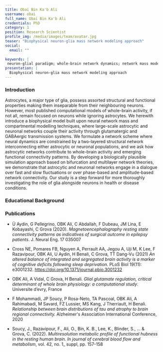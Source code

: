 ```yaml
---
title: Obaï Bin Ka'b Ali
username: obai
full_name: Obaï Bin Ka'b Ali
credentials: PhD
category: 1
position: Research Scientist
profile_img: /media/images/team/avatar.jpg
teaser: "Biophysical neuron-glia mass network modeling approach"
social:
  email: ""
  
keywords: |
 neuron-glial paradigm; whole-brain network dynamics; network mass modeling; multilayer network modeling; bifurcation analyses; structural connectivity; functional connectivity; local field potential; glutamate; gamma-aminobutyric acid (GABA) 
presentation: |
  Biophysical neuron-glia mass network modeling approach
---
```


### Introduction

Astrocytes, a major type of glia, possess assorted structural and functional properties making them inseparable from their neighbouring neurons. However, most published computational models of whole-brain activity, if not all, remain focused on neurons while ignoring astrocytes. We herewith introduce a biophysical model built upon neural network mass and compartmental modelling techniques, where large-scale astrocytic and neuronal networks couple their activity through glutamatergic and GABAergic transmission systems. We formulate a network scheme where neural dynamics are constrained by a two-layered structural network interconnecting either astrocytic or neuronal populations, and we ask how astrocytic networks contribute to whole-brain activity and emerging functional connectivity patterns. By developing a biologically plausible simulation approach based on bifurcation and multilayer network theories, we demonstrate that astrocytic and neuronal networks engage in a dialogue over fast and slow fluctuations or over phase-based and amplitude-based network connectivity. Our study is a step forward for more thoroughly investigating the role of glia alongside neurons in health or disease conditions.

### Educational Background

### Publications

- Ü Aydin, G Pellegrino, OBK Ali, C Abdallah, F Dubeau, JM Lina, E Kobayashi, C Grova (2020). *Magnetoencephalography resting state connectivity patterns as indicatives of surgical outcome in epilepsy patients*. J. Neural Eng. 17 035007 
 
- Cross NE, Pomares FB, Nguyen A, Perrault AA, Jegou A, Uji M, K Lee, F Razavipour, OBK Ali, U Aydin, H Benali, C Grova, TT Dang-Vu (2021) *An altered balance of integrated and segregated brain activity is a marker of cognitive deficits following sleep deprivation.* PLoS Biol 19(11): e3001232. https://doi.org/10.1371/journal.pbio.3001232 
 
- OBK Ali, A Vidal, C Grova, H Benali. *Glial glutamate regulation, critical determinant of whole brain physiology: a computational study*. Universite d’evry, France 
 
- F Mohammadi, JP Soucy, P Rosa-Neto, TA Pascoal, OBK Ali, A Rahimabadi, M Savard, FZ Lussier, MS Kang, J Therriault, H Benali. *Relationship between brain distributions of tau and atrophy to brain regional connectivity.* Alzheimer's Association International Conference, 2020 
 
- Soucy, J., Razavipour, F., Ali, O., Bin, K. B., Lee, K., Blinder, S., ... & Grova, C. (2022). *Multiresolution metabolic profile of functional hubness in the resting human brain. In journal of cerebral blood flow and metabolism*, vol. 42, no. 1_ suppl, pp. 157-158 